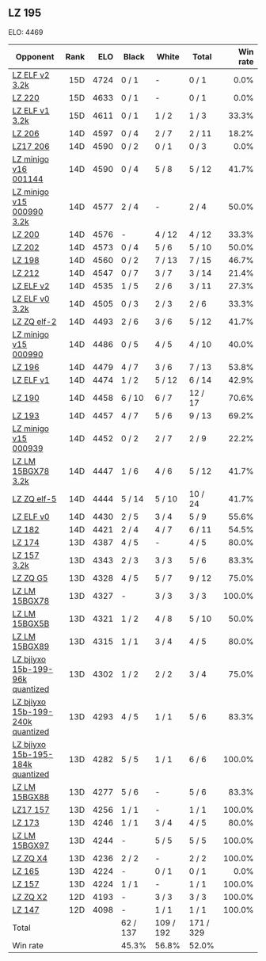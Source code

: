 ## LZ 195 ##

ELO: 4469

Opponent | Rank | ELO | Black | White | Total | Win rate
---------|-----:|----:|-------|-------|-------|-------:
[LZ ELF v2 3.2k](LZ%20ELF%20v2%203.2k.md) | 15D | 4724 | 0 / 1 | - | 0 / 1 | 0.0%
[LZ 220](LZ%20220.md) | 15D | 4633 | 0 / 1 | - | 0 / 1 | 0.0%
[LZ ELF v1 3.2k](LZ%20ELF%20v1%203.2k.md) | 15D | 4611 | 0 / 1 | 1 / 2 | 1 / 3 | 33.3%
[LZ 206](LZ%20206.md) | 14D | 4597 | 0 / 4 | 2 / 7 | 2 / 11 | 18.2%
[LZ17 206](LZ17%20206.md) | 14D | 4590 | 0 / 2 | 0 / 1 | 0 / 3 | 0.0%
[LZ minigo v16 001144](LZ%20minigo%20v16%20001144.md) | 14D | 4590 | 0 / 4 | 5 / 8 | 5 / 12 | 41.7%
[LZ minigo v15 000990 3.2k](LZ%20minigo%20v15%20000990%203.2k.md) | 14D | 4577 | 2 / 4 | - | 2 / 4 | 50.0%
[LZ 200](LZ%20200.md) | 14D | 4576 | - | 4 / 12 | 4 / 12 | 33.3%
[LZ 202](LZ%20202.md) | 14D | 4573 | 0 / 4 | 5 / 6 | 5 / 10 | 50.0%
[LZ 198](LZ%20198.md) | 14D | 4560 | 0 / 2 | 7 / 13 | 7 / 15 | 46.7%
[LZ 212](LZ%20212.md) | 14D | 4547 | 0 / 7 | 3 / 7 | 3 / 14 | 21.4%
[LZ ELF v2](LZ%20ELF%20v2.md) | 14D | 4535 | 1 / 5 | 2 / 6 | 3 / 11 | 27.3%
[LZ ELF v0 3.2k](LZ%20ELF%20v0%203.2k.md) | 14D | 4505 | 0 / 3 | 2 / 3 | 2 / 6 | 33.3%
[LZ ZQ elf-2](LZ%20ZQ%20elf-2.md) | 14D | 4493 | 2 / 6 | 3 / 6 | 5 / 12 | 41.7%
[LZ minigo v15 000990](LZ%20minigo%20v15%20000990.md) | 14D | 4486 | 0 / 5 | 4 / 5 | 4 / 10 | 40.0%
[LZ 196](LZ%20196.md) | 14D | 4479 | 4 / 7 | 3 / 6 | 7 / 13 | 53.8%
[LZ ELF v1](LZ%20ELF%20v1.md) | 14D | 4474 | 1 / 2 | 5 / 12 | 6 / 14 | 42.9%
[LZ 190](LZ%20190.md) | 14D | 4458 | 6 / 10 | 6 / 7 | 12 / 17 | 70.6%
[LZ 193](LZ%20193.md) | 14D | 4457 | 4 / 7 | 5 / 6 | 9 / 13 | 69.2%
[LZ minigo v15 000939](LZ%20minigo%20v15%20000939.md) | 14D | 4452 | 0 / 2 | 2 / 7 | 2 / 9 | 22.2%
[LZ LM 15BGX78 3.2k](LZ%20LM%2015BGX78%203.2k.md) | 14D | 4447 | 1 / 6 | 4 / 6 | 5 / 12 | 41.7%
[LZ ZQ elf-5](LZ%20ZQ%20elf-5.md) | 14D | 4444 | 5 / 14 | 5 / 10 | 10 / 24 | 41.7%
[LZ ELF v0](LZ%20ELF%20v0.md) | 14D | 4430 | 2 / 5 | 3 / 4 | 5 / 9 | 55.6%
[LZ 182](LZ%20182.md) | 14D | 4421 | 2 / 4 | 4 / 7 | 6 / 11 | 54.5%
[LZ 174](LZ%20174.md) | 13D | 4387 | 4 / 5 | - | 4 / 5 | 80.0%
[LZ 157 3.2k](LZ%20157%203.2k.md) | 13D | 4343 | 2 / 3 | 3 / 3 | 5 / 6 | 83.3%
[LZ ZQ G5](LZ%20ZQ%20G5.md) | 13D | 4328 | 4 / 5 | 5 / 7 | 9 / 12 | 75.0%
[LZ LM 15BGX78](LZ%20LM%2015BGX78.md) | 13D | 4327 | - | 3 / 3 | 3 / 3 | 100.0%
[LZ LM 15BGX5B](LZ%20LM%2015BGX5B.md) | 13D | 4321 | 1 / 2 | 4 / 8 | 5 / 10 | 50.0%
[LZ LM 15BGX89](LZ%20LM%2015BGX89.md) | 13D | 4315 | 1 / 1 | 3 / 4 | 4 / 5 | 80.0%
[LZ bjiyxo 15b-199-96k quantized](LZ%20bjiyxo%2015b-199-96k%20quantized.md) | 13D | 4302 | 1 / 2 | 2 / 2 | 3 / 4 | 75.0%
[LZ bjiyxo 15b-199-240k quantized](LZ%20bjiyxo%2015b-199-240k%20quantized.md) | 13D | 4293 | 4 / 5 | 1 / 1 | 5 / 6 | 83.3%
[LZ bjiyxo 15b-195-184k quantized](LZ%20bjiyxo%2015b-195-184k%20quantized.md) | 13D | 4282 | 5 / 5 | 1 / 1 | 6 / 6 | 100.0%
[LZ LM 15BGX88](LZ%20LM%2015BGX88.md) | 13D | 4277 | 5 / 6 | - | 5 / 6 | 83.3%
[LZ17 157](LZ17%20157.md) | 13D | 4256 | 1 / 1 | - | 1 / 1 | 100.0%
[LZ 173](LZ%20173.md) | 13D | 4246 | 1 / 1 | 3 / 4 | 4 / 5 | 80.0%
[LZ LM 15BGX97](LZ%20LM%2015BGX97.md) | 13D | 4244 | - | 5 / 5 | 5 / 5 | 100.0%
[LZ ZQ X4](LZ%20ZQ%20X4.md) | 13D | 4236 | 2 / 2 | - | 2 / 2 | 100.0%
[LZ 165](LZ%20165.md) | 13D | 4224 | - | 0 / 1 | 0 / 1 | 0.0%
[LZ 157](LZ%20157.md) | 13D | 4224 | 1 / 1 | - | 1 / 1 | 100.0%
[LZ ZQ X2](LZ%20ZQ%20X2.md) | 12D | 4193 | - | 3 / 3 | 3 / 3 | 100.0%
[LZ 147](LZ%20147.md) | 12D | 4098 | - | 1 / 1 | 1 / 1 | 100.0%
Total | | | 62 / 137 | 109 / 192 | 171 / 329 | 
Win rate| | | 45.3% | 56.8% | 52.0% | 
